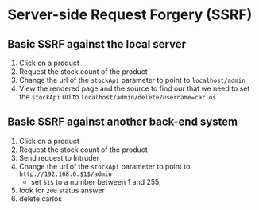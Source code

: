 # Server-side Request Forgery (SSRF)

## Basic SSRF against the local server

1. Click on a product
2. Request the stock count of the product
3. Change the url of the `stockApi` parameter to point to `localhost/admin`
4. View the rendered page and the source to find our that we need to set the
   `stockApi` url to `localhost/admin/delete?username=carlos`

## Basic SSRF against another back-end system

1. Click on a product
2. Request the stock count of the product
3. Send request to Intruder
4. Change the url of the `stockApi` parameter to point to `http://192.168.0.$1$/admin`
   - set `$1$` to a number between 1 and 255.
5. look for `200` status answer
6. delete carlos
